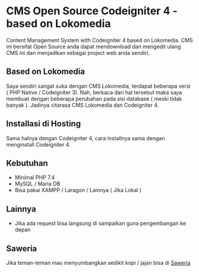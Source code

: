 # CMS Open Source Codeigniter 4 - based on Lokomedia
Content Management System with Codeigniter 4 based on Lokomedia. CMS ini bersifat Open Source anda dapat mendownload dan mengedit ulang CMS ini dan menjadikan sebagai project web anda sendiri.

## Based on Lokomedia
Saya sendiri sangat suka dengan CMS Lokomedia, terdapat beberapa versi ( PHP Native / Codeigniter 3). Nah, berkaca dari hal tersebut maka saya membuat dengan beberapa perubahan pada sisi database ( meski tidak banyak ). Jadinya citarasa CMS Lokomedia dan Codeigniter 4.

## Installasi di Hosting
Sama halnya dengan Codeigniter 4, cara installnya sama dengan menginstall Codeigniter 4.

## Kebutuhan
- Minimal PHP 7.4
- MySQL / Maria DB
- Bisa pakai XAMPP / Laragon / Lainnya ( Jika Lokal )

## Lainnya
- Jika ada request bisa langsung di sampaikan guna pengembangan ke depan

## Saweria
Jika teman-teman mau menyumbangkan sedikit kopi / jajan bisa di [Saweria](https://saweria.co/hendriarga28)
